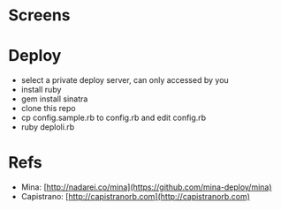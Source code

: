 # Screens

# Deploy

* select a private deploy server, can only accessed by you
* install ruby
* gem install sinatra
* clone this repo
* cp config.sample.rb to config.rb and edit config.rb
* ruby deploli.rb

# Refs

* Mina: [http://nadarei.co/mina](https://github.com/mina-deploy/mina)
* Capistrano: [http://capistranorb.com](http://capistranorb.com)
